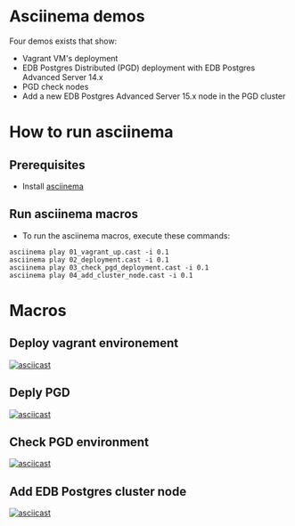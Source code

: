 # Asciinema demos
Four demos exists that show:
- Vagrant VM's deployment
- EDB Postgres Distributed (PGD) deployment with EDB Postgres Advanced Server 14.x
- PGD check nodes
- Add a new EDB Postgres Advanced Server 15.x node in the PGD cluster

# How to run asciinema
## Prerequisites
- Install [asciinema](https://asciinema.org/docs/installation)

## Run asciinema macros
- To run the asciinema macros, execute these commands:
```
asciinema play 01_vagrant_up.cast -i 0.1
asciinema play 02_deployment.cast -i 0.1
asciinema play 03_check_pgd_deployment.cast -i 0.1
asciinema play 04_add_cluster_node.cast -i 0.1
```

# Macros
## Deploy vagrant environement
[![asciicast](https://asciinema.org/a/NAH8tHkzcOdHvy45Wzous5B4c.svg)](https://asciinema.org/a/NAH8tHkzcOdHvy45Wzous5B4c)
## Deply PGD
[![asciicast](https://asciinema.org/a/nB1XkCLIGvDhhDf9RTNU4kwGP.svg)](https://asciinema.org/a/nB1XkCLIGvDhhDf9RTNU4kwGP)
## Check PGD environment
[![asciicast](https://asciinema.org/a/gnlBljyVYI1Keqy5GfZLcHTqH.svg)](https://asciinema.org/a/gnlBljyVYI1Keqy5GfZLcHTqH)
## Add EDB Postgres cluster node
[![asciicast](https://asciinema.org/a/Pfi9A69wQWXnbSHYT7hrb60rA.svg)](https://asciinema.org/a/Pfi9A69wQWXnbSHYT7hrb60rA)

